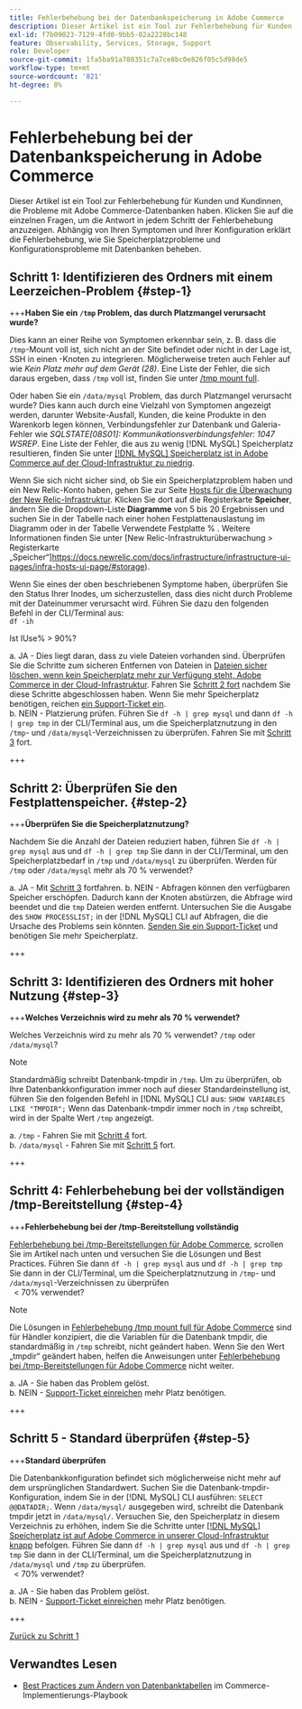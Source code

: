 ```yaml
---
title: Fehlerbehebung bei der Datenbankspeicherung in Adobe Commerce
description: Dieser Artikel ist ein Tool zur Fehlerbehebung für Kunden und Kundinnen, die Probleme mit Adobe Commerce-Datenbanken haben. Klicken Sie auf die einzelnen Fragen, um die Antwort in jedem Schritt der Fehlerbehebung anzuzeigen. Abhängig von Ihren Symptomen und Ihrer Konfiguration erklärt die Fehlerbehebung, wie Sie Speicherplatzprobleme und Konfigurationsprobleme mit Datenbanken beheben.
exl-id: f7b09023-7129-4fd0-9bb5-02a2228bc148
feature: Observability, Services, Storage, Support
role: Developer
source-git-commit: 1fa5ba91a788351c7a7ce8bc0e826f05c5d98de5
workflow-type: tm+mt
source-wordcount: '821'
ht-degree: 0%

---
```


# Fehlerbehebung bei der Datenbankspeicherung in Adobe Commerce

Dieser Artikel ist ein Tool zur Fehlerbehebung für Kunden und Kundinnen, die Probleme mit Adobe Commerce-Datenbanken haben. Klicken Sie auf die einzelnen Fragen, um die Antwort in jedem Schritt der Fehlerbehebung anzuzeigen. Abhängig von Ihren Symptomen und Ihrer Konfiguration erklärt die Fehlerbehebung, wie Sie Speicherplatzprobleme und Konfigurationsprobleme mit Datenbanken beheben.

## Schritt 1: Identifizieren des Ordners mit einem Leerzeichen-Problem {#step-1}

+++**Haben Sie ein `/tmp` Problem, das durch Platzmangel verursacht wurde?**

Dies kann an einer Reihe von Symptomen erkennbar sein, z. B. dass die `/tmp`-Mount voll ist, sich nicht an der Site befindet oder nicht in der Lage ist, SSH in einen -Knoten zu integrieren. Möglicherweise treten auch Fehler auf wie _Kein Platz mehr auf dem Gerät (28)_. Eine Liste der Fehler, die sich daraus ergeben, dass `/tmp` voll ist, finden Sie unter [/tmp mount full](/help/troubleshooting/miscellaneous/tmp-mount-full.md).

Oder haben Sie ein `/data/mysql` Problem, das durch Platzmangel verursacht wurde? Dies kann auch durch eine Vielzahl von Symptomen angezeigt werden, darunter Website-Ausfall, Kunden, die keine Produkte in den Warenkorb legen können, Verbindungsfehler zur Datenbank und Galeria-Fehler wie _SQLSTATE\[08S01\]: Kommunikationsverbindungsfehler: 1047 WSREP_. Eine Liste der Fehler, die aus zu wenig [!DNL MySQL] Speicherplatz resultieren, finden Sie unter [[!DNL MySQL] Speicherplatz ist in Adobe Commerce auf der Cloud-Infrastruktur zu niedrig](/help/troubleshooting/database/mysql-disk-space-is-low-on-magento-commerce-cloud.md).

Wenn Sie sich nicht sicher sind, ob Sie ein Speicherplatzproblem haben und ein New Relic-Konto haben, gehen Sie zur Seite [Hosts für die Überwachung der New Relic-Infrastruktur](https://docs.newrelic.com/docs/infrastructure/infrastructure-ui-pages/infra-hosts-ui-page/). Klicken Sie dort auf die Registerkarte **Speicher**, ändern Sie die Dropdown-Liste **Diagramme** von 5 bis 20 Ergebnissen und suchen Sie in der Tabelle nach einer hohen Festplattenauslastung im Diagramm oder in der Tabelle Verwendete Festplatte % . Weitere Informationen finden Sie unter [New Relic-Infrastrukturüberwachung > Registerkarte „Speicher“]https://docs.newrelic.com/docs/infrastructure/infrastructure-ui-pages/infra-hosts-ui-page/#storage).

Wenn Sie eines der oben beschriebenen Symptome haben, überprüfen Sie den Status Ihrer Inodes, um sicherzustellen, dass dies nicht durch Probleme mit der Dateinummer verursacht wird. Führen Sie dazu den folgenden Befehl in der CLI/Terminal aus:\
`df -ih`

Ist IUse% > 90%?

a. JA - Dies liegt daran, dass zu viele Dateien vorhanden sind. Überprüfen Sie die Schritte zum sicheren Entfernen von Dateien in [Dateien sicher löschen, wenn kein Speicherplatz mehr zur Verfügung steht, Adobe Commerce in der Cloud-Infrastruktur](/help/troubleshooting/miscellaneous/safely-delete-files-when-out-of-disk-space-adobe-commerce-on-our-cloud-architecture.md). Fahren Sie [ Schritt 2 fort](#step-2) nachdem Sie diese Schritte abgeschlossen haben. Wenn Sie mehr Speicherplatz benötigen, reichen [ein Support-Ticket ein](/help/help-center-guide/help-center/magento-help-center-user-guide.md#submit-ticket).\
b. NEIN - Platzierung prüfen. Führen Sie `df -h | grep mysql` und dann `df -h | grep tmp` in der CLI/Terminal aus, um die Speicherplatznutzung in den `/tmp`- und `/data/mysql`-Verzeichnissen zu überprüfen. Fahren Sie mit [Schritt 3](#step-3) fort.

+++

## Schritt 2: Überprüfen Sie den Festplattenspeicher. {#step-2}

+++**Überprüfen Sie die Speicherplatznutzung?**

Nachdem Sie die Anzahl der Dateien reduziert haben, führen Sie `df -h | grep mysql` aus und `df -h | grep tmp` Sie dann in der CLI/Terminal, um den Speicherplatzbedarf in `/tmp` und `/data/mysql` zu überprüfen. Werden für `/tmp` oder `/data/mysql` mehr als 70 % verwendet?

a. JA - Mit [Schritt 3](#step-3) fortfahren.
b. NEIN - Abfragen können den verfügbaren Speicher erschöpfen. Dadurch kann der Knoten abstürzen, die Abfrage wird beendet und die `tmp` Dateien werden entfernt. Untersuchen Sie die Ausgabe des `SHOW PROCESSLIST;` in der [!DNL MySQL] CLI auf Abfragen, die die Ursache des Problems sein könnten. [Senden Sie ein Support-Ticket](/help/help-center-guide/help-center/magento-help-center-user-guide.md#submit-ticket) und benötigen Sie mehr Speicherplatz.

+++

## Schritt 3: Identifizieren des Ordners mit hoher Nutzung {#step-3}

+++**Welches Verzeichnis wird zu mehr als 70 % verwendet?**

Welches Verzeichnis wird zu mehr als 70 % verwendet? `/tmp` oder `/data/mysql`?

>[!NOTE]
>
>Standardmäßig schreibt Datenbank-tmpdir in `/tmp`. Um zu überprüfen, ob Ihre Datenbankkonfiguration immer noch auf dieser Standardeinstellung ist, führen Sie den folgenden Befehl in [!DNL MySQL] CLI aus: `SHOW VARIABLES LIKE "TMPDIR";` Wenn das Datenbank-tmpdir immer noch in `/tmp` schreibt, wird in der Spalte Wert `/tmp` angezeigt.

a. `/tmp` - Fahren Sie mit [Schritt 4](#step-4) fort. \
b. `/data/mysql` - Fahren Sie mit [Schritt 5](#step-5) fort.

+++

## Schritt 4: Fehlerbehebung bei der vollständigen /tmp-Bereitstellung {#step-4}

+++**Fehlerbehebung bei der /tmp-Bereitstellung vollständig**

[Fehlerbehebung bei /tmp-Bereitstellungen für Adobe Commerce](/help/troubleshooting/miscellaneous/tmp-mount-full.md), scrollen Sie im Artikel nach unten und versuchen Sie die Lösungen und Best Practices. Führen Sie dann `df -h | grep mysql` aus und `df -h | grep tmp` Sie dann in der CLI/Terminal, um die Speicherplatznutzung in `/tmp`- und `/data/mysql`-Verzeichnissen zu überprüfen\
  &lt; 70% verwendet?

>[!NOTE]
>
>Die Lösungen in [Fehlerbehebung /tmp mount full für Adobe Commerce](/help/troubleshooting/miscellaneous/tmp-mount-full.md) sind für Händler konzipiert, die die Variablen für die Datenbank tmpdir, die standardmäßig in `/tmp` schreibt, nicht geändert haben. Wenn Sie den Wert „tmpdir“ geändert haben, helfen die Anweisungen unter [Fehlerbehebung bei /tmp-Bereitstellungen für Adobe Commerce](/help/troubleshooting/miscellaneous/tmp-mount-full.md) nicht weiter.

a. JA - Sie haben das Problem gelöst. \
b. NEIN - [Support-Ticket einreichen](/help/help-center-guide/help-center/magento-help-center-user-guide.md#submit-ticket) mehr Platz benötigen.

+++

## Schritt 5 - Standard überprüfen {#step-5}

+++**Standard überprüfen**

Die Datenbankkonfiguration befindet sich möglicherweise nicht mehr auf dem ursprünglichen Standardwert. Suchen Sie die Datenbank-tmpdir-Konfiguration, indem Sie in der [!DNL MySQL] CLI ausführen: `SELECT @@DATADIR;`. Wenn `/data/mysql/` ausgegeben wird, schreibt die Datenbank tmpdir jetzt in `/data/mysql/`. Versuchen Sie, den Speicherplatz in diesem Verzeichnis zu erhöhen, indem Sie die Schritte unter [[!DNL MySQL] Speicherplatz ist auf Adobe Commerce in unserer Cloud-Infrastruktur knapp](/help/troubleshooting/database/mysql-disk-space-is-low-on-magento-commerce-cloud.md) befolgen. Führen Sie dann `df -h | grep mysql` aus und `df -h | grep tmp` Sie dann in der CLI/Terminal, um die Speicherplatznutzung in `/data/mysql` und `/tmp` zu überprüfen.\
  &lt; 70% verwendet?

a. JA - Sie haben das Problem gelöst. \
b. NEIN - [Support-Ticket einreichen](/help/help-center-guide/help-center/magento-help-center-user-guide.md#submit-ticket) mehr Platz benötigen.

+++

[Zurück zu Schritt 1](#step-1)

## Verwandtes Lesen

* [Best Practices zum Ändern von Datenbanktabellen](https://experienceleague.adobe.com/de/docs/commerce-operations/implementation-playbook/best-practices/development/modifying-core-and-third-party-tables#why-adobe-recommends-avoiding-modifications) im Commerce-Implementierungs-Playbook
